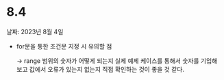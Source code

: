 # 8.4

날짜: 2023년 8월 4일

- for문을 통한 조건문 지정 시 유의할 점
    
    → range 범위의 숫자가 어떻게 되는지 실제 예제 케이스를 통해서 숫자를 기입해 보고 값에서 오류가 있는지 없는지 직접 확인하는 것이 좋을 것 같다.